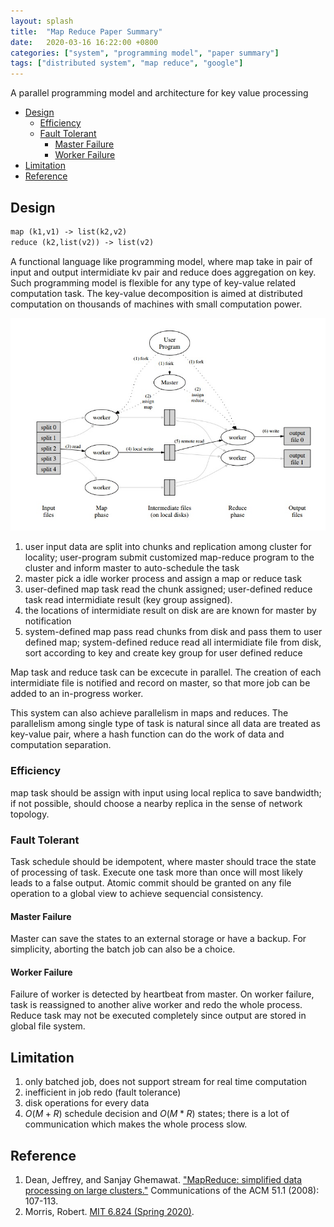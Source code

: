 ```yaml
---
layout: splash
title:  "Map Reduce Paper Summary"
date:   2020-03-16 16:22:00 +0800
categories: ["system", "programming model", "paper summary"]
tags: ["distributed system", "map reduce", "google"]
---
```


A parallel programming model and architecture for key value processing

- [Design](#design)
  - [Efficiency](#efficiency)
  - [Fault Tolerant](#fault-tolerant)
    - [Master Failure](#master-failure)
    - [Worker Failure](#worker-failure)
- [Limitation](#limitation)
- [Reference](#reference)

## Design

```txt
map (k1,v1) -> list(k2,v2)
reduce (k2,list(v2)) -> list(v2)
```

A functional language like programming model, where map take in pair of input and output intermidiate kv pair and reduce does aggregation on key. Such programming model is flexible for any type of key-value related computation task. The key-value decomposition is aimed at distributed computation on thousands of machines with small computation power.

![mr-arch](/assets/images/mr.jpg)

1. user input data are split into chunks and replication among cluster for locality; user-program submit customized map-reduce program to the cluster and inform master to auto-schedule the task
2. master pick a idle worker process and assign a map or reduce task
3. user-defined map task read the chunk assigned; user-defined reduce task read intermidiate result (key group assigned).
4. the locations of intermidiate result on disk are are known for master by notification
5. system-defined map pass read chunks from disk and pass them to user defined map; system-defined reduce read all intermidiate file from disk, sort according to key and create key group for user defined reduce

Map task and reduce task can be excecute in parallel. The creation of each intermidiate file is notified and record on master, so that more job can be added to an in-progress worker.

This system can also achieve parallelism in maps and reduces. The parallelism among single type of task is natural since all data are treated as key-value pair, where a hash function can do the work of data and computation separation.

### Efficiency

map task should be assign with input using local replica to save bandwidth; if not possible, should choose a nearby replica in the sense of network topology.

### Fault Tolerant

Task schedule should be idempotent, where master should trace the state of processing of task. Execute one task more than once will most likely leads to a false output. Atomic commit should be granted on any file operation to a global view to achieve sequencial consistency.

#### Master Failure

Master can save the states to an external storage or have a backup. For simplicity, aborting the batch job can also be a choice.

#### Worker Failure

Failure of worker is detected by heartbeat from master. On worker failure, task is reassigned to another alive worker and redo the whole process. Reduce task may not be executed completely since output are stored in global file system.

## Limitation

1. only batched job, does not support stream for real time computation
2. inefficient in job redo (fault tolerance)
3. disk operations for every data
4. $O(M+R)$ schedule decision and $O(M*R)$ states; there is a lot of communication which makes the whole process slow.

## Reference

1. Dean, Jeffrey, and Sanjay Ghemawat. ["MapReduce: simplified data processing on large clusters."](https://static.usenix.org/publications/library/proceedings/osdi04/tech/full_papers/dean/dean.pdf) Communications of the ACM 51.1 (2008): 107-113.
2. Morris, Robert. [MIT 6.824 (Spring 2020)](https://pdos.csail.mit.edu/6.824/general.html).
